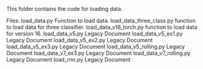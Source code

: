 This folder contains the code for loading data.

Files:
load_data.py              Function to load data.
load_data_three_class.py  function to load data for three classifier.
load_data_v16_torch.py    function to load data for version 16.
load_data_v5.py           Legacy Document
load_data_v5_ex1.py       Legacy Document
load_data_v5_ex2.py       Legacy Document
load_data_v5_ex3.py       Legacy Document
load_data_v5_rolling.py   Legacy Document
load_data_v7_ex3.py       Legacy Document
load_data_v7_rolling.py   Legacy Document
load_rnn.py               Legacy Document
